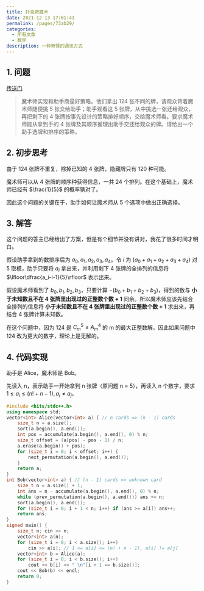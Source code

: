 ```yaml
---
title: 扑克牌魔术
date: 2021-12-13 17:01:41
permalink: /pages/73ab29/
categories:
  - 所有文章
  - 数学
description: 一种奇怪的通讯方式
---
```


## 1. 问题

[传送门](https://www.zhihu.com/question/29346943)

> 魔术师实现和助手商量好策略。他们拿出 124 张不同的牌，请观众背着魔术师随便挑 5 张交给助手；助手观看这 5 张牌，从中挑选一张还给观众，再把剩下的 4 张牌按事先设计的策略排好顺序，交给魔术师看。要求魔术师能从拿到手的 4 张牌及其顺序推理出助手交还给观众的牌。请给出一个助手选牌和排序的策略。

## 2. 初步思考

由于 124 张牌不重复，除掉已知的 4 张牌，隐藏牌只有 120 种可能。

魔术师可以从 4 张牌的顺序种获得信息，一共 24 个排列。在这个基础上，魔术师已经有 $\frac{1}{5}$ 的概率猜对了。

因此这个问题的关键在于，助手如何让魔术师从 5 个选项中做出正确选择。

## 3. 解答

这个问题的答主已经给出了方案，但是有个细节并没有讲对，我花了很多时间才明白。

假设助手拿到的数排序后为 $a_0,a_1,a_2,a_3,a_4$。令 $i$ 为 $(a_0+a_1+a_2+a_3+a_4)$ 对 5 取模，助手只要将 $a_i$ 拿出来，并利用剩下 4 张牌的全排列的信息将 $\lfloor\dfrac{a_i-i-1}{5}\rfloor$ 表示出来。

假设魔术师看到了 $b_0,b_1,b_2,b_3$，只要计算 $-(b_0+b_1+b_2+b_3)$，得到的数与 **小于未知数且不在 4 张牌里出现过的正整数个数 + 1** 同余。所以魔术师应该先结合全排列的信息将 **小于未知数且不在 4 张牌里出现过的正整数个数 + 1** 求出来，再结合 4 张牌计算未知数。

在这个问题中，因为 124 是 $C_m^5\le A_m^4$ 的 m 的最大正整数解，因此如果问题中 124 改为更大的数字，理论上是无解的。

## 4. 代码实现

助手是 Alice，魔术师是 Bob。

先读入 n，表示助手一开始拿到 n 张牌（原问题 n = 5），再读入 n 个数字，要求 $1 \le a_i \le (n! + n - 1), a_i \neq a_j$。

```cpp
#include <bits/stdc++.h>
using namespace std;
vector<int> Alice(vector<int> a) { // n cards => (n - 1) cards
    size_t n = a.size();
    sort(a.begin(), a.end());
    int pos = accumulate(a.begin(), a.end(), 0) % n;
    size_t offset = (a[pos] - pos - 1) / n;
    a.erase(a.begin() + pos);
    for (size_t i = 0; i < offset; i++) {
        next_permutation(a.begin(), a.end());
    }
    return a;
}
int Bob(vector<int> a) { // (n - 1) cards => unknown card
    size_t n = a.size() + 1;
    int ans = n - accumulate(a.begin(), a.end(), 0) % n;
    while (prev_permutation(a.begin(), a.end())) ans += n;
    sort(a.begin(), a.end());
    for (size_t i = 0; i + 1 < n; i++) if (ans >= a[i]) ans++;
    return ans;
}
signed main() {
    size_t n; cin >> n;
    vector<int> a(n);
    for (size_t i = 0; i < a.size(); i++)
        cin >> a[i]; // 1 <= a[i] <= (n! + n - 1), a[i] != a[j]
    vector<int> b = Alice(a);
    for (size_t i = 0; i < b.size(); i++)
        cout << b[i] << " \n"[i + 1 == b.size()];
    cout << Bob(b) << endl;
    return 0;
}
```
